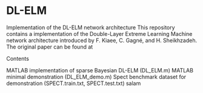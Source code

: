 # DL-ELM
Implementation of the DL-ELM network architecture
This repository contains a implementation of the Double-Layer Extreme Learning Machine network architecture introduced by F. Kiaee, C. Gagné, and H. Sheikhzadeh. The original paper can be found at

Contents

MATLAB implementation of sparse Bayesian DL-ELM (DL_ELM.m)
MATLAB minimal demonstration (DL_ELM_demo.m)
Spect benchmark dataset for demonstration (SPECT.train.txt, SPECT.test.txt)
salam
